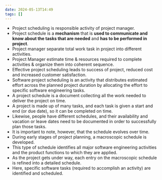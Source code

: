 ```yaml
---
date: 2024-05-13T14:49
tags: []
---
```

- Project scheduling is responsible activity of project manager.
- Project schedule is a **mechanism** that is **used to communicate and know about the tasks that are needed** and **has to be performed in project**.
- Project manager separate total work task in project into different activities.
- Project Manager estimate time & resources required to complete activities & organize them into coherent sequence.
- Effective project scheduling leads to success of project, reduced cost and increased customer satisfaction.
- Software project scheduling is an activity that distributes estimated effort across the planned project duration by allocating the effort to specific software engineering tasks.
- A project schedule is a document collecting all the work needed to deliver the project on time.
- A project is made up of many tasks, and each task is given a start and end (or due date), so it can be completed on time.
- Likewise, people have different schedules, and their availability and vacation or leave dates need to be documented in order to successfully plan those tasks. 
- It is important to note, however, that the schedule evolves over time.
- During early stages of project planning, a macroscopic schedule is developed.
- This type of schedule identifies all major software engineering activities and the product functions to which they are applied.
- As the project gets under way, each entry on the macroscopic schedule is refined into a detailed schedule.
- Here, specific software tasks (required to accomplish an activity) are identified and scheduled. 